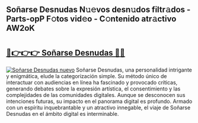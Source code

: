 ## Soñarse Desnudas N𝚞𝚎vos desn𝚞dos filtr𝚊dos - Parts-opP F𝚘tos vid𝚎o - C𝚘ntenido atr𝚊ctivo AW2oK

# <h2><a href="http://mb287f.tromn.icu/?c=So%c3%b1arse+Desnudas">🔗👉👉👉 Soñarse Desnudas 🔗🔗</a></h2>

[![Soñarse Desnudas nuevo](https://i.imgur.com/pEAQMta.gif)](http://mb287f.tromn.icu/?c=So%c3%b1arse+Desnudas)
Soñarse Desnudas, una personalidad intrigante y enigmática, elude la categorización simple. Su método único de interactuar con audiencias en línea ha fascinado y provocado críticas, generando debates sobre la expresión artística, el consentimiento y las complejidades de las comunidades digitales. Aunque se desconocen sus intenciones futuras, su impacto en el panorama digital es profundo. Armado con un espíritu inquebrantable y un atractivo innegable, el viaje de Soñarse Desnudas en el ámbito digital es interminable.
